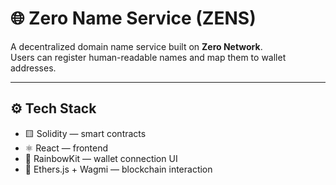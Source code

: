 # 🌐 Zero Name Service (ZENS)

A decentralized domain name service built on **Zero Network**.  
Users can register human-readable names and map them to wallet addresses.

---

## ⚙️ Tech Stack

- 🟨 Solidity — smart contracts
- ⚛️ React — frontend
- 🌈 RainbowKit — wallet connection UI
- 🔌 Ethers.js + Wagmi — blockchain interaction
